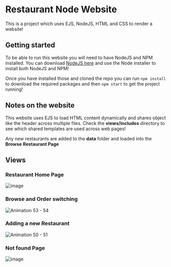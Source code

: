 # Restaurant Node Website

This is a project which uses EJS, NodeJS, HTML and CSS to render a website!

## Getting started

To be able to run this website you will need to have NodeJS and NPM installed. You can download [NodeJS here](https://nodejs.org/en) and use the Node installer to install both NodeJS and NPM!

Once you have installed those and cloned the repo you can run `npm install` to download the required packages and then `npm start` to get the project running!

## Notes on the website

This website uses EJS to load HTML content dynamically and shares object like the header across multiple files. Check the **views/includes** directory to see which shared templates are used across web pages!

Any new restaurants are added to the **data** folder and loaded into the **Browse Restaurant Page**

## Views

### Restaurant Home Page

![image](https://github.com/originalsk01/restaurants-node-website/assets/46004600/140ce158-8423-4be6-a3d7-a65a28fbb359)

### Browse and Order switching

![Animation 53 - 54](https://github.com/originalsk01/restaurants-node-website/assets/46004600/f7f01384-8b73-4472-9b21-87330f69532e)

### Adding a new Restaurant

![Animation 50 - 51](https://github.com/originalsk01/restaurants-node-website/assets/46004600/689318d8-fd09-4f23-9c75-6707f96df93a)

### Not found Page

![image](https://github.com/originalsk01/restaurants-node-website/assets/46004600/0e894a03-8fd2-4573-8414-ba525393b8be)




